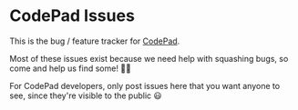 # CodePad Issues
This is the bug / feature tracker for [CodePad](https://codepad.site).

Most of these issues exist because we need help with squashing bugs, so come and help us find some! 🐛🐜

For CodePad developers, only post issues here that you want anyone to see, since they're visible to the public 😃
